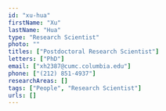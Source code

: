 ```yaml
---
id: "xu-hua"
firstName: "Xu"
lastName: "Hua"
type: "Research Scientist"
photo: ""
titles: ["Postdoctoral Research Scientist"]
letters: ["PhD"]
email: ["xh2387@cumc.columbia.edu"]
phone: ["(212) 851-4937"]
researchAreas: []
tags: ["People", "Research Scientist"]
urls: []
---
```

